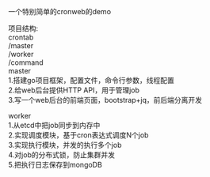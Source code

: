一个特别简单的cronweb的demo

项目结构:  
crontab  
    /master  
    /worker  
    /command  
master  
    1.搭建go项目框架，配置文件，命令行参数，线程配置  
    2.给web后台提供HTTP API，用于管理job  
    3.写一个web后台的前端页面，bootstrap+jq，前后端分离开发  
 
 worker  
    1.从etcd中把job同步到内存中  
    2.实现调度模块，基于cron表达式调度N个job  
    3.实现执行模块，并发的执行多个job  
    4.对job的分布式锁，防止集群并发  
    5.把执行日志保存到mongoDB  
    